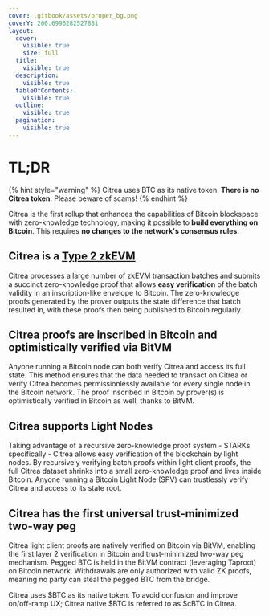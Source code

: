 ```yaml
---
cover: .gitbook/assets/proper_bg.png
coverY: 200.6996282527881
layout:
  cover:
    visible: true
    size: full
  title:
    visible: true
  description:
    visible: true
  tableOfContents:
    visible: true
  outline:
    visible: true
  pagination:
    visible: true
---
```


# TL;DR

{% hint style="warning" %}
Citrea uses BTC as its native token. **There is no Citrea token**. Please beware of scams!
{% endhint %}

Citrea is the first rollup that enhances the capabilities of Bitcoin blockspace with zero-knowledge technology, making it possible to **build everything on Bitcoin**. This requires **no changes to the network's consensus rules**.

## Citrea is a [Type 2 zkEVM](technical-specs/characteristics/execution-environment.md)

Citrea processes a large number of zkEVM transaction batches and submits a succinct zero-knowledge proof that allows **easy verification** of the batch validity in an inscription-like envelope to Bitcoin. The zero-knowledge proofs generated by the prover outputs the state difference that batch resulted in, with these proofs then being published to Bitcoin regularly.

## Citrea proofs are inscribed in Bitcoin and optimistically verified via BitVM

Anyone running a Bitcoin node can both verify Citrea and access its full state. This method ensures that the data needed to transact on Citrea or verify Citrea becomes permissionlessly available for every single node in the Bitcoin network. The proof inscribed in Bitcoin by prover(s) is optimistically verified in Bitcoin as well, thanks to BitVM.

## Citrea supports Light Nodes

Taking advantage of a recursive zero-knowledge proof system - STARKs specifically - Citrea allows easy verification of the blockchain by light nodes. By recursively verifying batch proofs within light client proofs, the full Citrea dataset shrinks into a small zero-knowledge proof and lives inside Bitcoin. Anyone running a Bitcoin Light Node (SPV) can trustlessly verify Citrea and access to its state root.

## Citrea has the first universal trust-minimized two-way peg

Citrea light client proofs are natively verified on Bitcoin via BitVM, enabling the first layer 2 verification in Bitcoin and trust-minimized two-way peg mechanism. Pegged BTC is held in the BitVM contract (leveraging Taproot) on Bitcoin network. Withdrawals are only authorized with valid ZK proofs, meaning no party can steal the pegged BTC from the bridge.

Citrea uses $BTC as its native token. To avoid confusion and improve on/off-ramp UX; Citrea native $BTC is referred to as $cBTC in Citrea.
